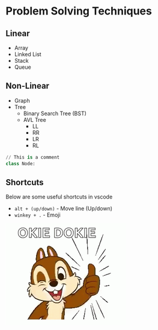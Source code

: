 # Problem Solving Techniques

## Linear

- Array
- Linked List
- Stack
- Queue

## Non-Linear

- Graph
- Tree
    - Binary Search Tree (BST)
    - AVL Tree
        - LL
        - RR
        - LR
        - RL

```python
// This is a comment
class Node:     
```

## Shortcuts

Below are some useful shortcuts in vscode

- `alt + (up/down)` - Move line (Up/down)
- `winkey + .` - Emoji

![alt text](./image-1.png)
    

